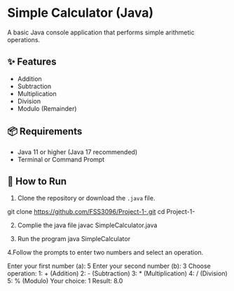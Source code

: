 # Simple Calculator (Java)

A basic Java console application that performs simple arithmetic operations.

## ✨ Features

- Addition
- Subtraction
- Multiplication
- Division
- Modulo (Remainder)

## 📦 Requirements

- Java 11 or higher (Java 17 recommended)
- Terminal or Command Prompt

## 🚀 How to Run

1. Clone the repository or download the `.java` file.

git clone https://github.com/FSS3096/Project-1-.git
cd Project-1-

2. Complie the java file
javac SimpleCalculator.java

3. Run the program
java SimpleCalculator

4.Follow the prompts to enter two numbers and select an operation.

Enter your first number (a): 5
Enter your second number (b): 3
Choose operation:
1: + (Addition)
2: - (Subtraction)
3: * (Multiplication)
4: / (Division)
5: % (Modulo)
Your choice: 1
Result: 8.0



